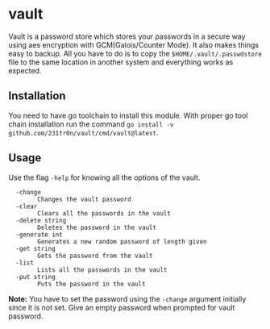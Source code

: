 # vault
Vault is a password store which stores your passwords in a secure way using aes encryption with GCM(Galois/Counter Mode). It also makes things easy to backup. All you have to do is to copy the `$HOME/.vault/.passwdstore` file to the same location in another system and everything works as expected.

## Installation
You need to have go toolchain to install this module. With proper go tool chain installation run the command `go install -v github.com/231tr0n/vault/cmd/vault@latest`.

## Usage
Use the flag `-help` for knowing all the options of the vault.
```
  -change
    	Changes the vault password
  -clear
    	Clears all the passwords in the vault
  -delete string
    	Deletes the password in the vault
  -generate int
    	Generates a new random password of length given
  -get string
    	Gets the password from the vault
  -list
    	Lists all the passwords in the vault
  -put string
    	Puts the password in the vault
```

**Note:** You have to set the password using the `-change` argument initially since it is not set. Give an empty password when prompted for vault password.

